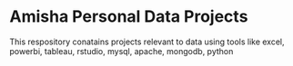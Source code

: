 # Amisha Personal Data Projects
 This respository conatains projects relevant to data using tools like excel, powerbi, tableau, rstudio, mysql, apache, mongodb, python
